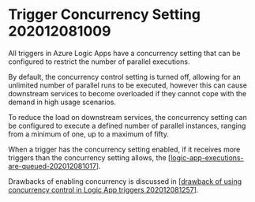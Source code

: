 # Trigger Concurrency Setting 202012081009

All triggers in Azure Logic Apps have a concurrency setting that can be configured to restrict the number of parallel executions. 

By default, the concurrency control setting is turned off, allowing for an unlimited number of parallel runs to be executed, however this can cause downstream services to become overloaded if they cannot cope with the demand in high usage scenarios.

To reduce the load on downstream services, the concurrency setting can be configured to execute a defined number of parallel instances, ranging from a minimum of one, up to a maximum of fifty.

When a trigger has the concurrency setting enabled, if it receives more triggers than the concurrency setting allows, the [[logic-app-executions-are-queued-202012081017]]. 

Drawbacks of enabling concurrency is discussed in [[drawback of using concurrency control in Logic App triggers 202012081257]].

[//begin]: # "Autogenerated link references for markdown compatibility"
[logic-app-executions-are-queued-202012081017]: logic-app-executions-are-queued-202012081017 "Logic App Executions Are Queued 202012081017"
[drawback of using concurrency control in Logic App triggers 202012081257]: drawback-of-using-concurrency-control-in-logic-app-triggers-202012081257 "Drawback of Using Concurrency Control in Logic App Triggers 202012081257"
[//end]: # "Autogenerated link references"